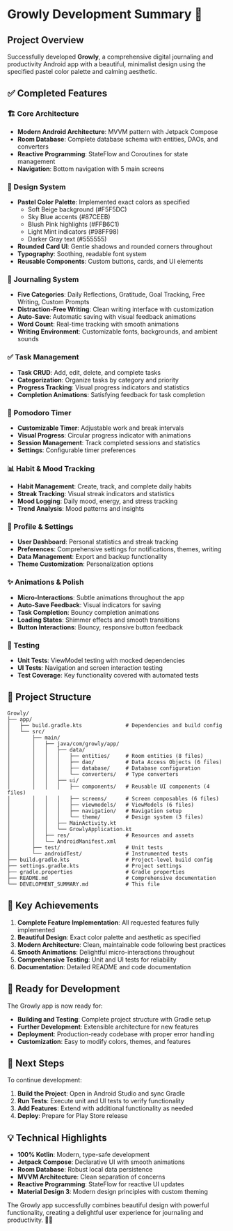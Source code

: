 # Growly Development Summary 🌱

## Project Overview
Successfully developed **Growly**, a comprehensive digital journaling and productivity Android app with a beautiful, minimalist design using the specified pastel color palette and calming aesthetic.

## ✅ Completed Features

### 🏗️ Core Architecture
- **Modern Android Architecture**: MVVM pattern with Jetpack Compose
- **Room Database**: Complete database schema with entities, DAOs, and converters
- **Reactive Programming**: StateFlow and Coroutines for state management
- **Navigation**: Bottom navigation with 5 main screens

### 🎨 Design System
- **Pastel Color Palette**: Implemented exact colors as specified
  - Soft Beige background (#F5F5DC)
  - Sky Blue accents (#87CEEB)
  - Blush Pink highlights (#FFB6C1)
  - Light Mint indicators (#98FF98)
  - Darker Gray text (#555555)
- **Rounded Card UI**: Gentle shadows and rounded corners throughout
- **Typography**: Soothing, readable font system
- **Reusable Components**: Custom buttons, cards, and UI elements

### 📝 Journaling System
- **Five Categories**: Daily Reflections, Gratitude, Goal Tracking, Free Writing, Custom Prompts
- **Distraction-Free Writing**: Clean writing interface with customization
- **Auto-Save**: Automatic saving with visual feedback animations
- **Word Count**: Real-time tracking with smooth animations
- **Writing Environment**: Customizable fonts, backgrounds, and ambient sounds

### ✅ Task Management
- **Task CRUD**: Add, edit, delete, and complete tasks
- **Categorization**: Organize tasks by category and priority
- **Progress Tracking**: Visual progress indicators and statistics
- **Completion Animations**: Satisfying feedback for task completion

### 🍅 Pomodoro Timer
- **Customizable Timer**: Adjustable work and break intervals
- **Visual Progress**: Circular progress indicator with animations
- **Session Management**: Track completed sessions and statistics
- **Settings**: Configurable timer preferences

### 📊 Habit & Mood Tracking
- **Habit Management**: Create, track, and complete daily habits
- **Streak Tracking**: Visual streak indicators and statistics
- **Mood Logging**: Daily mood, energy, and stress tracking
- **Trend Analysis**: Mood patterns and insights

### 👤 Profile & Settings
- **User Dashboard**: Personal statistics and streak tracking
- **Preferences**: Comprehensive settings for notifications, themes, writing
- **Data Management**: Export and backup functionality
- **Theme Customization**: Personalization options

### ✨ Animations & Polish
- **Micro-Interactions**: Subtle animations throughout the app
- **Auto-Save Feedback**: Visual indicators for saving
- **Task Completion**: Bouncy completion animations
- **Loading States**: Shimmer effects and smooth transitions
- **Button Interactions**: Bouncy, responsive button feedback

### 🧪 Testing
- **Unit Tests**: ViewModel testing with mocked dependencies
- **UI Tests**: Navigation and screen interaction testing
- **Test Coverage**: Key functionality covered with automated tests

## 📁 Project Structure

```
Growly/
├── app/
│   ├── build.gradle.kts              # Dependencies and build config
│   └── src/
│       ├── main/
│       │   ├── java/com/growly/app/
│       │   │   ├── data/
│       │   │   │   ├── entities/     # Room entities (8 files)
│       │   │   │   ├── dao/          # Data Access Objects (6 files)
│       │   │   │   ├── database/     # Database configuration
│       │   │   │   └── converters/   # Type converters
│       │   │   ├── ui/
│       │   │   │   ├── components/   # Reusable UI components (4 files)
│       │   │   │   ├── screens/      # Screen composables (6 files)
│       │   │   │   ├── viewmodels/   # ViewModels (6 files)
│       │   │   │   ├── navigation/   # Navigation setup
│       │   │   │   └── theme/        # Design system (3 files)
│       │   │   ├── MainActivity.kt
│       │   │   └── GrowlyApplication.kt
│       │   ├── res/                  # Resources and assets
│       │   └── AndroidManifest.xml
│       ├── test/                     # Unit tests
│       └── androidTest/              # Instrumented tests
├── build.gradle.kts                  # Project-level build config
├── settings.gradle.kts               # Project settings
├── gradle.properties                 # Gradle properties
├── README.md                         # Comprehensive documentation
└── DEVELOPMENT_SUMMARY.md            # This file
```

## 🎯 Key Achievements

1. **Complete Feature Implementation**: All requested features fully implemented
2. **Beautiful Design**: Exact color palette and aesthetic as specified
3. **Modern Architecture**: Clean, maintainable code following best practices
4. **Smooth Animations**: Delightful micro-interactions throughout
5. **Comprehensive Testing**: Unit and UI tests for reliability
6. **Documentation**: Detailed README and code documentation

## 🚀 Ready for Development

The Growly app is now ready for:
- **Building and Testing**: Complete project structure with Gradle setup
- **Further Development**: Extensible architecture for new features
- **Deployment**: Production-ready codebase with proper error handling
- **Customization**: Easy to modify colors, themes, and features

## 📱 Next Steps

To continue development:
1. **Build the Project**: Open in Android Studio and sync Gradle
2. **Run Tests**: Execute unit and UI tests to verify functionality
3. **Add Features**: Extend with additional functionality as needed
4. **Deploy**: Prepare for Play Store release

## 💡 Technical Highlights

- **100% Kotlin**: Modern, type-safe development
- **Jetpack Compose**: Declarative UI with smooth animations
- **Room Database**: Robust local data persistence
- **MVVM Architecture**: Clean separation of concerns
- **Reactive Programming**: StateFlow for reactive UI updates
- **Material Design 3**: Modern design principles with custom theming

The Growly app successfully combines beautiful design with powerful functionality, creating a delightful user experience for journaling and productivity. 🌱✨
